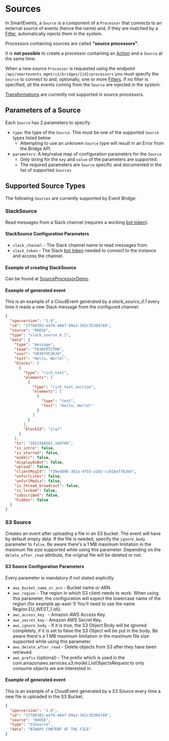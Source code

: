 # Sources

In SmartEvents, a `Source` is a component of a `Processor` that connects to an external source of events (hence the name)
and, if they are matched by a [Filter](FILTERS.md), automatically injects them in the system.

Processors containing sources are called **"source processors"**.

It is **not possible** to create a processor containing an [Action](ACTIONS.md) and a `Source` at the same time.

When a new source `Processor` is requested using the endpoint `/api/smartevents_mgmt/v1/bridges/{id}/processors` you must specify the `Source` to connect to and, optionally, one or
more [Filters](FILTERS.md). If no filter is specified, all the events coming from the `Source` are injected in the system.

[Transformations](TRANSFORMATIONS.md) are currently not supported in source processors.

## Parameters of a Source

Each `Source` has 2 parameters to specify:

- `type`: the type of the `Source`. This must be one of the supported `Source` types listed below
    - Attempting to use an unknown `Source` type will result in an Error from the Bridge API.
- `parameters`: A key/value map of configuration parameters for the `Source`
    - Only string for the `key` and `value` of the parameters are supported.
    - The required parameters are `Source` specific and documented in the list of supported `Sources`

## Supported Source Types

The following `Sources` are currently supported by Event Bridge:

### SlackSource

Read messages from a Slack channel (requires a working [bot token](https://api.slack.com/authentication/token-types#bot)).

#### SlackSource Configuration Parameters

* `slack_channel` - The Slack channel name to read messages from.
* `slack_token` - The Slack [bot token](https://api.slack.com/authentication/token-types#bot) needed to connect to the instance and access the channel.

#### Example of creating SlackSource

Can be found at [SourceProcessorDemo](dev/SourceProcessorDemo.md).

#### Example of generated event

This is an example of a CloudEvent generated by a _slack_source_0.1_ every time it reads a new Slack message from the configured channel:

```json
{
  "specversion": "1.0",
  "id": "3ffb0383-e478-4667-89a3-362c35304749",
  "source": "RHOSE",
  "type": "slack_source_0.1",
  "data": {
    "type": "message",
    "team": "T030FKT2TM0",
    "user": "U0307XF2KJH",
    "text": "Hello, World!",
    "blocks": [
      {
        "type": "rich_text",
        "elements": [
          {
            "type": "rich_text_section",
            "elements": [
              {
                "type": "text",
                "text": "Hello, World!"
              }
            ]
          }
        ],
        "blockId": "ylqJ"
      }
    ],
    "ts": "1651568561.160789",
    "is_intro": false,
    "is_starred": false,
    "wibblr": false,
    "displayAsBot": false,
    "upload": false,
    "clientMsgId": "f39ed806-392a-4fb5-a102-cc818aff8164",
    "unfurlLinks": false,
    "unfurlMedia": false,
    "is_thread_broadcast": false,
    "is_locked": false,
    "subscribed": false,
    "hidden": false
  }
}
```

### S3 Source

Creates an event after uploading a file in an S3 bucket. The event will have by default empty data. If the file is needed, specify the `ignore_body` parameter to `false`. Be aware there's a 1 MB
maximum limitation in the maximum file size supported while using this parameter. Depending on the `delete_after_read` attribute, the original file will be deleted or not.

#### S3 Source Configuration Parameters

Every parameter is mandatory if not stated explicitly

* `aws_bucket_name_or_arn` - Bucket name or ARN.
* `aws_region` - The region in which S3 client needs to work. When using this parameter, the configuration will expect the lowercase name of the region (for example ap-east-1) You’ll need to use the
  name Region.EU_WEST_1.id().
* `aws_access_key ` - Amazon AWS Access Key.
* `aws_secret_key` - Amazon AWS Secret Key.
* `aws_ignore_body` - If it is true, the S3 Object Body will be ignored completely, if it is set to false the S3 Object will be put in the body. Be aware there's a 1 MB maximum limitation in the
  maximum file size supported while using this parameter.
* `aws_delete_after_read` - Delete objects from S3 after they have been retrieved.
* `aws_prefix` (optional) - The prefix which is used in the com.amazonaws.services.s3.model.ListObjectsRequest to only consume objects we are interested in.

#### Example of generated event

This is an example of a CloudEvent generated by a _S3 Source_ every time a new file is uploaded in the S3 Bucket.

```json
{
  "specversion": "1.0",
  "id": "3ffb0383-e478-4667-89a3-362c35304749",
  "source": "RHOSE",
  "type": "S3Source",
  "data": "BINARY CONTENT OF THE FILE"
}
```
